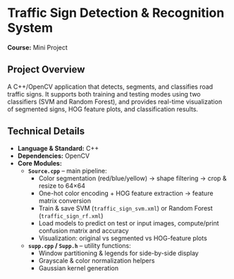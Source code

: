 # Traffic Sign Detection & Recognition System

**Course:** Mini Project

## Project Overview
A C++/OpenCV application that detects, segments, and classifies road traffic signs. It supports both training and testing modes using two classifiers (SVM and Random Forest), and provides real-time visualization of segmented signs, HOG feature plots, and classification results.

## Technical Details
- **Language & Standard:** C++ 
- **Dependencies:** OpenCV
- **Core Modules:**  
  - **`Source.cpp`** – main pipeline:  
    - Color segmentation (red/blue/yellow) → shape filtering → crop & resize to 64×64  
    - One-hot color encoding + HOG feature extraction → feature matrix conversion  
    - Train & save SVM (`traffic_sign_svm.xml`) or Random Forest (`traffic_sign_rf.xml`) 
    - Load models to predict on test or input images, compute/print confusion matrix and accuracy  
    - Visualization: original vs segmented vs HOG-feature plots  
  - **`supp.cpp` / `Supp.h`** – utility functions:  
    - Window partitioning & legends for side-by-side display  
    - Grayscale & color normalization helpers  
    - Gaussian kernel generation   